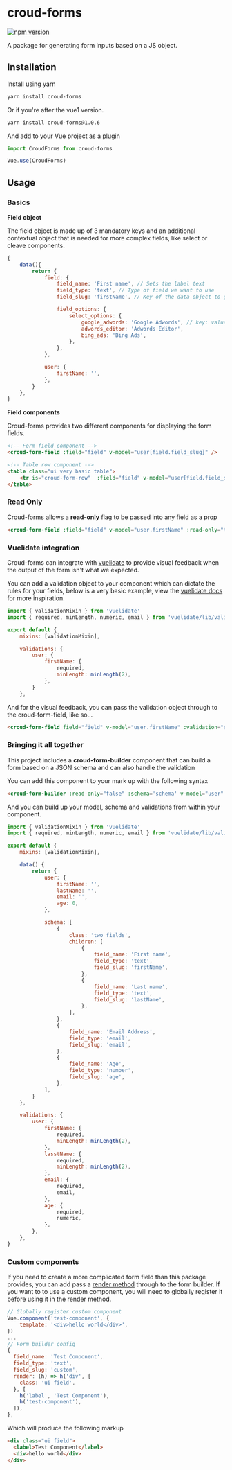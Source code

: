 # croud-forms
[![npm version](https://badge.fury.io/js/croud-forms.svg)](https://badge.fury.io/js/croud-forms)

A package for generating form inputs based on a JS object.

## Installation
Install using yarn

```bash
yarn install croud-forms
```

Or if you're after the vue1 version.

```bash
yarn install croud-forms@1.0.6
```

And add to your Vue project as a plugin
```js
import CroudForms from croud-forms

Vue.use(CroudForms)
```

## Usage

### Basics
**Field object**

The field object is made up of 3 mandatory keys and an additional contextual object that is needed for more complex fields, like select or cleave components.
```js
{
    data(){
        return {
            field: {
                field_name: 'First name', // Sets the label text
                field_type: 'text', // Type of field we want to use
                field_slug: 'firstName', // Key of the data object to get and set

                field_options: {
                    select_options: {
                        google_adwords: 'Google Adwords', // key: value
                        adwords_editor: 'Adwords Editor',
                        bing_ads: 'Bing Ads',
                    },
                },
            },

            user: {
                firstName: '',
            },
        }
    },
}
```

**Field components**

Croud-forms provides two different components for displaying the form fields.

```html
<!-- Form field component -->
<croud-form-field :field="field" v-model="user[field.field_slug]" />

<!-- Table row component -->
<table class="ui very basic table">
    <tr is="croud-form-row"  :field="field" v-model="user[field.field_slug]"></tr>
</table>
```

### Read Only
Croud-forms allows a **read-only** flag to be passed into any field as a prop

```html
<croud-form-field :field="field" v-model="user.firstName" :read-only="true"/>
```

### Vuelidate integration
Croud-forms can integrate with [vuelidate](https://monterail.github.io/vuelidate/) to provide visual feedback when the output of the form isn't what we expected.

You can add a validation object to your component which can dictate the rules for your fields, below is a very basic example, view the [vuelidate docs](https://monterail.github.io/vuelidate/#examples) for more inspiration.

```js
import { validationMixin } from 'vuelidate'
import { required, minLength, numeric, email } from 'vuelidate/lib/validators'

export default {
    mixins: [validationMixin],

    validations: {
        user: {
            firstName: {
                required,
                minLength: minLength(2),
            },
        }
    },
```
And for the visual feedback, you can pass the validation object through to the croud-form-field, like so...

```html
<croud-form-field field="field" v-model="user.firstName" :validation="$v.user.firstName" />
```

### Bringing it all together
This project includes a **croud-form-builder** component that can build a form based on a JSON schema and can also handle the validation

You can add this component to your mark up with the following syntax
```html
<croud-form-builder :read-only="false" :schema='schema' v-model="user" :validations="$v.user" />
```

And you can build up your model, schema and validations from within your component.

```js
import { validationMixin } from 'vuelidate'
import { required, minLength, numeric, email } from 'vuelidate/lib/validators'

export default {
    mixins: [validationMixin],

    data() {
        return {
            user: {
                firstName: '',
                lastName: '',
                email: '',
                age: 0,
            },

            schema: [
                {
                    class: 'two fields',
                    children: [
                        {
                            field_name: 'First name',
                            field_type: 'text',
                            field_slug: 'firstName',
                        },
                        {
                            field_name: 'Last name',
                            field_type: 'text',
                            field_slug: 'lastName',
                        },
                    ],
                },
                {
                    field_name: 'Email Address',
                    field_type: 'email',
                    field_slug: 'email',
                },
                {
                    field_name: 'Age',
                    field_type: 'number',
                    field_slug: 'age',
                },
            ],
        }
    },

    validations: {
        user: {
            firstName: {
                required,
                minLength: minLength(2),
            },
            lasstName: {
                required,
                minLength: minLength(2),
            },
            email: {
                required,
                email,
            },
            age: {
                required,
                numeric,
            },
        },
    },
}

```

### Custom components
If you need to create a more complicated form field than this package provides, you can add pass a [render method](https://vuejs.org/v2/guide/render-function.html) through to the form builder. If you want to to use a custom component, you will need to globally register it before using it in the render method.

```js
// Globally register custom component
Vue.component('test-component', {
    template: '<div>hello world</div>',
})
...
// Form builder config
{
  field_name: 'Test Component',
  field_type: 'text',
  field_slug: 'custom',
  render: (h) => h('div', {
    class: 'ui field',
  }, [
    h('label', 'Test Component'),
    h('test-component'),
  ]),
},
```

Which will produce the following markup

```html
<div class="ui field">
  <label>Test Component</label>
  <div>hello world</div>
</div>
```
